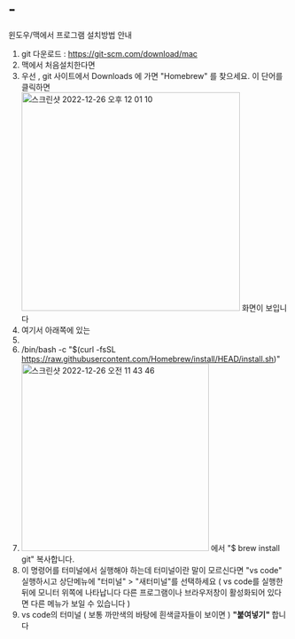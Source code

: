# -
윈도우/맥에서 프로그램 설치방법 안내

1. git 다운로드 : https://git-scm.com/download/mac 
2. 맥에서 처음설치한다면 <br>
3. 우선 , git 사이트에서 Downloads 에 가면 "Homebrew" 를 찾으세요. 이 단어를 클릭하면
<br><img width="394" alt="스크린샷 2022-12-26 오후 12 01 10" src="https://user-images.githubusercontent.com/48478079/209494263-e7c23c44-64c7-4764-b2f8-44f77225f9b7.png" width="100"> 화면이 보입니다
4. 여기서 아래쪽에 있는 
5. 
6. /bin/bash -c "$(curl -fsSL https://raw.githubusercontent.com/Homebrew/install/HEAD/install.sh)"
7. <img width="338" alt="스크린샷 2022-12-26 오전 11 43 46" src="https://user-images.githubusercontent.com/48478079/209492952-be1522a0-0b1a-4b58-bf68-3ac9ac417a95.png"> 에서 "$ brew install git" 복사합니다.
8. 이 명령어를 터미널에서 실행해야 하는데 터미널이란 말이 모르신다면 "vs code" 실행하시고 상단메뉴에 "터미널" > "새터미널"를 선택하세요 ( vs code를 실행한 뒤에 모니터 위쪽에 나타납니다  다른 프로그램이나 브라우저창이 활성화되어 있다면 다른 메뉴가 보일 수 있습니다 )
9. vs code의 터미널 ( 보통 까만색의 바탕에 흰색글자들이 보이면 ) <b>"붙여넣기" </b>합니다
